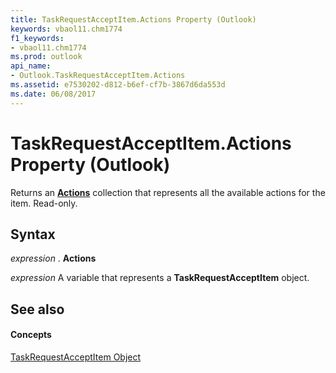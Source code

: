 ```yaml
---
title: TaskRequestAcceptItem.Actions Property (Outlook)
keywords: vbaol11.chm1774
f1_keywords:
- vbaol11.chm1774
ms.prod: outlook
api_name:
- Outlook.TaskRequestAcceptItem.Actions
ms.assetid: e7530202-d812-b6ef-cf7b-3867d6da553d
ms.date: 06/08/2017
---
```



# TaskRequestAcceptItem.Actions Property (Outlook)

Returns an  **[Actions](Outlook.Actions.md)** collection that represents all the available actions for the item. Read-only.


## Syntax

 _expression_ . **Actions**

 _expression_ A variable that represents a **TaskRequestAcceptItem** object.


## See also


#### Concepts


[TaskRequestAcceptItem Object](Outlook.TaskRequestAcceptItem.md)

